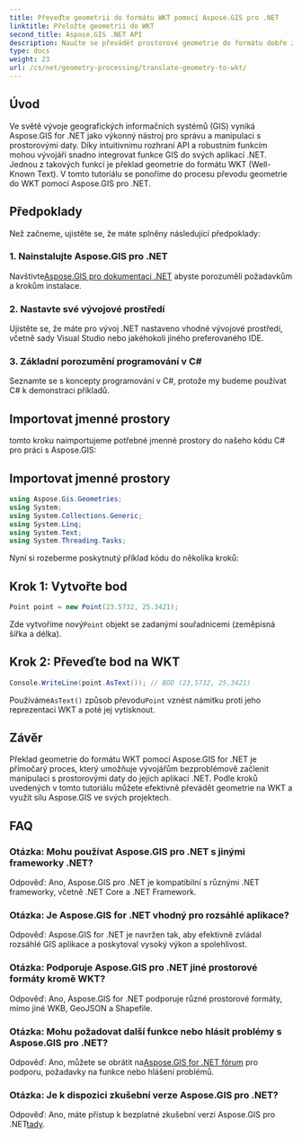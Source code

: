 ```yaml
---
title: Převeďte geometrii do formátu WKT pomocí Aspose.GIS pro .NET
linktitle: Přeložte geometrii do WKT
second_title: Aspose.GIS .NET API
description: Naučte se převádět prostorové geometrie do formátu dobře známého textu (WKT) pomocí Aspose.GIS pro .NET. Zvyšte své dovednosti v oblasti vývoje GIS.
type: docs
weight: 23
url: /cs/net/geometry-processing/translate-geometry-to-wkt/
---
```

## Úvod
Ve světě vývoje geografických informačních systémů (GIS) vyniká Aspose.GIS for .NET jako výkonný nástroj pro správu a manipulaci s prostorovými daty. Díky intuitivnímu rozhraní API a robustním funkcím mohou vývojáři snadno integrovat funkce GIS do svých aplikací .NET. Jednou z takových funkcí je překlad geometrie do formátu WKT (Well-Known Text). V tomto tutoriálu se ponoříme do procesu převodu geometrie do WKT pomocí Aspose.GIS pro .NET.
## Předpoklady
Než začneme, ujistěte se, že máte splněny následující předpoklady:
### 1. Nainstalujte Aspose.GIS pro .NET
 Navštivte[Aspose.GIS pro dokumentaci .NET](https://reference.aspose.com/gis/net/) abyste porozuměli požadavkům a krokům instalace.
### 2. Nastavte své vývojové prostředí
Ujistěte se, že máte pro vývoj .NET nastaveno vhodné vývojové prostředí, včetně sady Visual Studio nebo jakéhokoli jiného preferovaného IDE.
### 3. Základní porozumění programování v C#
Seznamte se s koncepty programování v C#, protože my budeme používat C# k demonstraci příkladů.

## Importovat jmenné prostory
tomto kroku naimportujeme potřebné jmenné prostory do našeho kódu C# pro práci s Aspose.GIS:
## Importovat jmenné prostory
```csharp
using Aspose.Gis.Geometries;
using System;
using System.Collections.Generic;
using System.Linq;
using System.Text;
using System.Threading.Tasks;
```

Nyní si rozeberme poskytnutý příklad kódu do několika kroků:
## Krok 1: Vytvořte bod
```csharp
Point point = new Point(23.5732, 25.3421);
```
 Zde vytvoříme nový`Point` objekt se zadanými souřadnicemi (zeměpisná šířka a délka).
## Krok 2: Převeďte bod na WKT
```csharp
Console.WriteLine(point.AsText()); // BOD (23,5732, 25,3421)
```
 Používáme`AsText()` způsob převodu`Point` vznést námitku proti jeho reprezentaci WKT a poté jej vytisknout.

## Závěr
Překlad geometrie do formátu WKT pomocí Aspose.GIS for .NET je přímočarý proces, který umožňuje vývojářům bezproblémově začlenit manipulaci s prostorovými daty do jejich aplikací .NET. Podle kroků uvedených v tomto tutoriálu můžete efektivně převádět geometrie na WKT a využít sílu Aspose.GIS ve svých projektech.
## FAQ
### Otázka: Mohu používat Aspose.GIS pro .NET s jinými frameworky .NET?
Odpověď: Ano, Aspose.GIS pro .NET je kompatibilní s různými .NET frameworky, včetně .NET Core a .NET Framework.
### Otázka: Je Aspose.GIS for .NET vhodný pro rozsáhlé aplikace?
Odpověď: Aspose.GIS for .NET je navržen tak, aby efektivně zvládal rozsáhlé GIS aplikace a poskytoval vysoký výkon a spolehlivost.
### Otázka: Podporuje Aspose.GIS pro .NET jiné prostorové formáty kromě WKT?
Odpověď: Ano, Aspose.GIS for .NET podporuje různé prostorové formáty, mimo jiné WKB, GeoJSON a Shapefile.
### Otázka: Mohu požadovat další funkce nebo hlásit problémy s Aspose.GIS pro .NET?
 Odpověď: Ano, můžete se obrátit na[Aspose.GIS for .NET fórum](https://forum.aspose.com/c/gis/33) pro podporu, požadavky na funkce nebo hlášení problémů.
### Otázka: Je k dispozici zkušební verze Aspose.GIS pro .NET?
 Odpověď: Ano, máte přístup k bezplatné zkušební verzi Aspose.GIS pro .NET[tady](https://releases.aspose.com/).